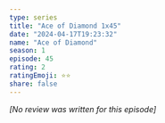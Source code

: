 ```yaml
---
type: series
title: "Ace of Diamond 1x45"
date: "2024-04-17T19:23:32"
name: "Ace of Diamond"
season: 1
episode: 45
rating: 2
ratingEmoji: ⭐️⭐️
share: false
---
```


*[No review was written for this episode]*
